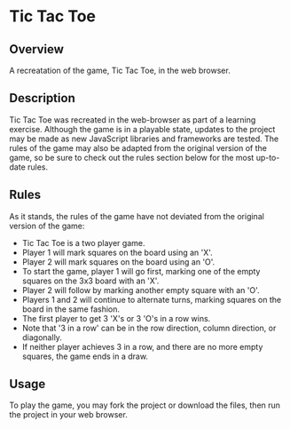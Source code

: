 # Tic Tac Toe

## Overview
A recreatation of the game, Tic Tac Toe, in the web browser.

## Description
Tic Tac Toe was recreated in the web-browser as part of a learning exercise. Although the game is in a playable state, updates to the project may be made as new JavaScript libraries and frameworks are tested. The rules of the game may also be adapted from the original version of the game, so be sure to check out the rules section below for the most up-to-date rules.

## Rules
As it stands, the rules of the game have not deviated from the original version of the game: 
- Tic Tac Toe is a two player game.
- Player 1 will mark squares on the board using an 'X'.
- Player 2 will mark squares on the board using an 'O'.
- To start the game, player 1 will go first, marking one of the empty squares on the 3x3 board with an 'X'.
- Player 2 will follow by marking another empty square with an 'O'.
- Players 1 and 2 will continue to alternate turns, marking squares on the board in the same fashion.
- The first player to get 3 'X's or 3 'O's in a row wins.
- Note that '3 in a row' can be in the row direction, column direction, or diagonally.
- If neither player achieves 3 in a row, and there are no more empty squares, the game ends in a draw.

## Usage
To play the game, you may fork the project or download the files, then run the project in your web browser.
